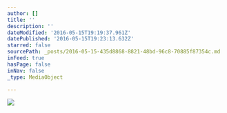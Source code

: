 ```yaml
---
author: []
title: ''
description: ''
dateModified: '2016-05-15T19:19:37.961Z'
datePublished: '2016-05-15T19:23:13.632Z'
starred: false
sourcePath: _posts/2016-05-15-435d8868-8821-48bd-96c8-70885f87354c.md
inFeed: true
hasPage: false
inNav: false
_type: MediaObject

---
```

![](https://the-grid-user-content.s3-us-west-2.amazonaws.com/008ec187-81f3-40f7-95c7-56c78258d675.jpg)